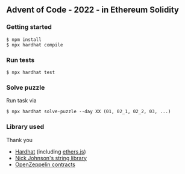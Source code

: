 ## Advent of Code - 2022 - in Ethereum Solidity 


### Getting started 

```shell
$ npm install 
$ npx hardhat compile
```

### Run tests 

```shell
$ npx hardhat test
```


### Solve puzzle
Run task via 

```shell
$ npx hardhat solve-puzzle --day XX (01, 02_1, 02_2, 03, ...)
```


### Library used 
Thank you
- [Hardhat](https://hardhat.org/) (including [ethers.js](https://docs.ethers.io/v5/))
- [Nick Johnson's string library](https://github.com/Arachnid/solidity-stringutils)
- [OpenZeppelin contracts](https://www.openzeppelin.com/contracts)